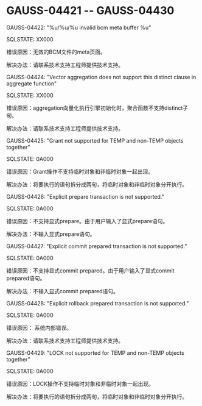 # GAUSS-04421 -- GAUSS-04430

GAUSS-04422: "%u/%u/%u invalid bcm meta buffer %u"

SQLSTATE: XX000

错误原因：无效的BCM文件的meta页面。

解决办法：请联系技术支持工程师提供技术支持。

GAUSS-04424: "Vector aggregation does not support this distinct clause in aggregate function"

SQLSTATE: XX000

错误原因：aggregation向量化执行引擎初始化时，聚合函数不支持distinct子句。

解决办法：请联系技术支持工程师提供技术支持。

GAUSS-04425: "Grant not supported for TEMP and non-TEMP objects together"

SQLSTATE: 0A000

错误原因：Grant操作不支持临时对象和非临时对象一起出现。

解决办法：将要执行的语句拆分成两句，将临时对象和非临时对象分开执行。

GAUSS-04426: "Explicit prepare transaction is not supported."

SQLSTATE: 0A000

错误原因：不支持显式prepare。由于用户输入了显式prepare语句。

解决办法：不输入显式prepare语句。

GAUSS-04427: "Explicit commit prepared transaction is not supported."

SQLSTATE: 0A000

错误原因：不支持显式commit prepared。由于用户输入了显式commit prepared语句。

解决办法：不输入显式commit prepared语句。

GAUSS-04428: "Explicit rollback prepared transaction is not supported."

SQLSTATE: 0A000

错误原因： 系统内部错误。

解决办法：请联系技术支持工程师提供技术支持。

GAUSS-04429: "LOCK not supported for TEMP and non-TEMP objects together"

SQLSTATE: 0A000

错误原因：LOCK操作不支持临时对象和非临时对象一起出现。

解决办法：将要执行的语句拆分成两句，将临时对象和非临时对象分开执行。

